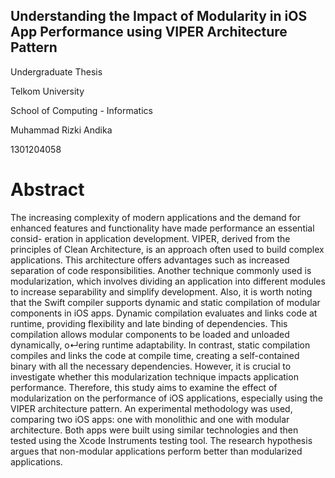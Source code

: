 ## Understanding the Impact of Modularity in iOS App Performance using VIPER Architecture Pattern

Undergraduate Thesis

Telkom University

School of Computing - Informatics

Muhammad Rizki Andika

1301204058

# Abstract

The increasing complexity of modern applications and the demand for enhanced features and functionality have made performance an essential consid- eration in application development. VIPER, derived from the principles of Clean Architecture, is an approach often used to build complex applications. This architecture offers advantages such as increased separation of code responsibilities. Another technique commonly used is modularization, which involves dividing an application into different modules to increase separability and simplify development. Also, it is worth noting that the Swift compiler supports dynamic and static compilation of modular components in iOS apps. Dynamic compilation evaluates and links code at runtime, providing flexibility and late binding of dependencies. This compilation allows modular components to be loaded and unloaded dynamically, o↵ering runtime adaptability. In contrast, static compilation compiles and links the code at compile time, creating a self-contained binary with all the necessary dependencies. However, it is crucial to investigate whether this modularization technique impacts application performance. Therefore, this study aims to examine the effect of modularization on the performance of iOS applications, especially using the VIPER architecture pattern. An experimental methodology was used, comparing two iOS apps: one with monolithic and one with modular architecture. Both apps were built using similar technologies and then tested using the Xcode Instruments testing tool. The research hypothesis argues that non-modular applications perform better than modularized applications.
